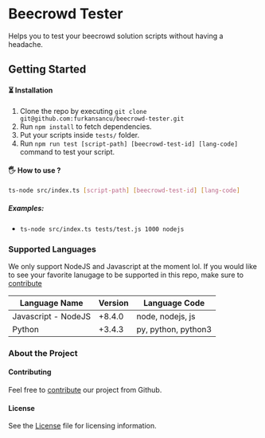 # Beecrowd Tester
Helps you to test your beecrowd solution scripts without having a headache.

## Getting Started
#### ⏳ Installation
1. Clone the repo by executing `git clone git@github.com:furkansancu/beecrowd-tester.git`
2. Run `npm install` to fetch dependencies.
3. Put your scripts inside `tests/` folder.
4. Run `npm run test [script-path] [beecrowd-test-id] [lang-code]` command to test your script.

#### 🖐 How to use ?
```bash
ts-node src/index.ts [script-path] [beecrowd-test-id] [lang-code]
```
##### Examples:
- `ts-node src/index.ts tests/test.js 1000 nodejs`

### Supported Languages
We only support NodeJS and Javascript at the moment lol.
If you would like to see your favorite lanugage to be supported in this repo, make sure to [contribute](https://github.com/furkansancu/beecrowd-tester/pulls)

| Language Name | Version | Language Code |
| ----------- | ----------- | ----------- |
| Javascript - NodeJS | +8.4.0 | node, nodejs, js |
| Python | +3.4.3 | py, python, python3 |

### About the Project

#### Contributing
Feel free to [contribute](https://github.com/furkansancu/beecrowd-tester/pulls) our project from Github.

#### License
See the [License](./LICENSE) file for licensing information.